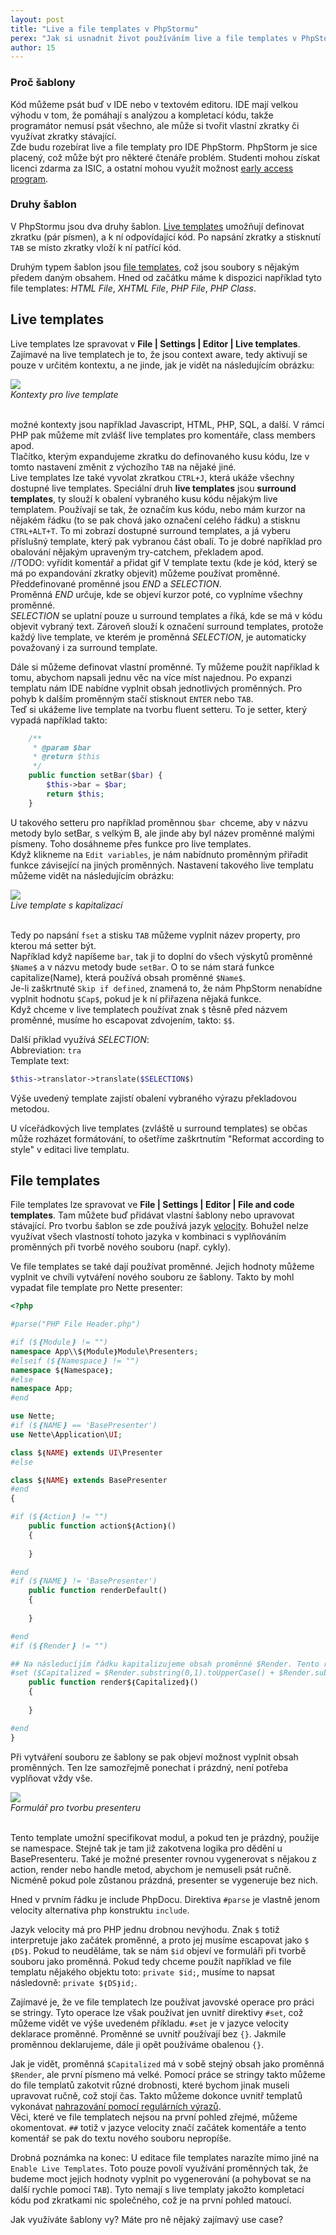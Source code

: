 ```yaml
---
layout: post
title: "Live a file templates v PhpStormu"
perex: "Jak si usnadnit život používáním live a file templates v PhpStormu"
author: 15
---
```


### Proč šablony

Kód můžeme psát buď v IDE nebo v textovém editoru. IDE mají velkou výhodu v tom, že pomáhají s analýzou a kompletací kódu, 
takže programátor nemusí psát všechno, ale může si tvořit vlastní zkratky či využívat zkratky stávající.  
Zde budu rozebírat live a file templaty pro IDE PhpStorm. PhpStorm je sice placený, což může být pro některé čtenáře problém.
Studenti mohou získat licenci zdarma za ISIC, a ostatní mohou využít možnost [early access program](https://confluence.jetbrains.com/display/PhpStorm/PhpStorm+Early+Access+Program).

### Druhy šablon

V PhpStormu jsou dva druhy šablon. [Live templates](https://www.jetbrains.com/help/phpstorm/2016.3/live-templates-2.html)
 umožňují definovat zkratku (pár písmen), a k ní odpovídající kód.
Po napsání zkratky a stisknutí `TAB` se místo zkratky vloží k ní patřící kód. 

Druhým typem šablon jsou [file templates](https://www.jetbrains.com/help/phpstorm/2016.3/file-and-code-templates.html), 
což jsou soubory s nějakým předem daným obsahem. 
Hned od začátku máme k dispozici například tyto file templates: *HTML File*, *XHTML File*, *PHP File*, *PHP Class*.

## Live templates

Live templates lze spravovat v **File | Settings | Editor | Live templates**. Zajímavé na live templatech je to, 
že jsou context aware, tedy aktivují se pouze v určitém kontextu, a ne jinde, jak je vidět na následujícím obrázku:

<div class="text-center">
    <img src="/assets/images/posts/2017/phpstorm/contexts.png">
    <br>
    <em>
        Kontexty pro live template
    </em>
</div>

<br>

možné kontexty jsou například Javascript, HTML, PHP, SQL, a další. V rámci PHP pak můžeme mít zvlášť live templates pro 
komentáře, class members apod.  
Tlačítko, kterým expandujeme zkratku do definovaného kusu kódu, lze v tomto nastavení změnit z výchozího `TAB` na nějaké jiné.  
Live templates lze také vyvolat zkratkou `CTRL+J`, která ukáže všechny dostupné live templates.
Speciální druh **live templates** jsou **surround templates**, ty slouží k obalení vybraného kusu kódu nějakým live templatem.
Používají se tak, že označím kus kódu, nebo mám kurzor na nějakém řádku (to se pak chová jako označení celého řádku) 
a stisknu `CTRL+ALT+T`. To mi zobrazí dostupné surround templates, a já vyberu příslušný template, který pak vybranou část obalí.
To je dobré například pro obalování nějakým upraveným try-catchem, překladem apod.  
//TODO: vyřídit komentář a přidat gif
V template textu (kde je kód, který se má po expandování zkratky objevit) můžeme používat proměnné.
Předdefinované proměnné jsou $END$ a $SELECTION$.  
Proměnná $END$ určuje, kde se objeví kurzor poté, co vyplníme všechny proměnné.  
$SELECTION$ se uplatní pouze u surround templates a říká, kde se má v kódu objevit vybraný text.
Zároveň slouží k označení surround templates, protože každý live template, ve kterém je proměnná $SELECTION$, 
je automaticky považovaný i za surround template.

Dále si můžeme definovat vlastní proměnné. Ty můžeme použít například k tomu, abychom napsali jednu věc na více míst 
najednou. Po expanzi templatu nám IDE nabídne vyplnit obsah jednotlivých proměnných. 
Pro pohyb k dalším proměnným stačí stisknout `ENTER` nebo `TAB`.  
Teď si ukážeme live template na tvorbu fluent setteru. To je setter, který vypadá například takto:

```php
	/**
	 * @param $bar
	 * @return $this
	 */
	public function setBar($bar) {
		$this->bar = $bar;
		return $this;
	}
```

U takového setteru pro například proměnnou `$bar `chceme, aby v názvu metody bylo setBar, s velkým B, ale jinde aby byl 
název proměnné malými písmeny. Toho dosáhneme přes funkce pro live templates.  
Když klikneme na `Edit variables`, je nám nabídnuto proměnným přiřadit funkce závisející na jiných proměnných.
Nastavení takového live templatu můžeme vidět na následujícím obrázku:

<div class="text-center">
    <img src="/assets/images/posts/2017/phpstorm/live-template.png">
    <br>
    <em>
        Live template s kapitalizací
    </em>
</div>

<br>

Tedy po napsání `fset` a stisku `TAB` můžeme vyplnit název property, pro kterou má setter být.  
Například když napíšeme `bar`, tak ji to doplní do všech výskytů proměnné `$Name$` a v názvu metody bude `setBar`. 
O to se nám stará funkce capitalize(Name), která používá obsah proměnné `$Name$`.  
Je-li zaškrtnuté `Skip if defined`, znamená to, že nám PhpStorm nenabídne vyplnit hodnotu `$Cap$`, pokud je k ní přiřazena nějaká funkce.  
Když chceme v live templatech používat znak `$` těsně před názvem proměnné, musíme ho escapovat zdvojením, takto: `$$`.

Další příklad využívá $SELECTION$:  
Abbreviation: `tra`  
Template text:
```php
$this->translator->translate($SELECTION$)
```
Výše uvedený template zajistí obalení vybraného výrazu překladovou metodou.

U víceřádkových live templates (zvláště u surround templates) se občas může rozházet formátování, 
to ošetříme zaškrtnutím "Reformat according to style" v editaci live templatu.


## File templates

File templates lze spravovat ve **File | Settings | Editor | File and code templates**. Tam můžete buď přidávat 
vlastní šablony nebo upravovat stávající. Pro tvorbu šablon se zde používá jazyk [velocity](http://velocity.apache.org/).
Bohužel nelze využívat všech vlastností tohoto jazyka v kombinaci s vyplňováním proměnných při tvorbě nového souboru (např. cykly).

Ve file templates se také dají používat proměnné. Jejich hodnoty můžeme vyplnit ve chvíli vytváření nového souboru ze šablony.
Takto by mohl vypadat file template pro Nette presenter:

```php
<?php

#parse("PHP File Header.php")

#if ($❴Module❵ != "")
namespace App\\$❴Module❵Module\Presenters;
#elseif ($❴Namespace❵ != "")
namespace $❴Namespace❵;
#else
namespace App;
#end

use Nette;
#if ($❴NAME❵ == 'BasePresenter')
use Nette\Application\UI;

class $❴NAME❵ extends UI\Presenter
#else

class $❴NAME❵ extends BasePresenter
#end
{

#if ($❴Action❵ != "")
	public function action$❴Action❵()
	{
		
	}

#end
#if ($❴NAME❵ != 'BasePresenter')
	public function renderDefault()
	{
		
	}

#end
#if ($❴Render❵ != "")

## Na následucíjím řádku kapitalizujeme obsah proměnné $Render. Tento řádek je pouze komentář.
#set ($Capitalized = $Render.substring(0,1).toUpperCase() + $Render.substring(1))
	public function render$❴Capitalized❵()
	{
		
	}

#end
}

```

Při vytváření souboru ze šablony se pak objeví možnost vyplnit obsah proměnných.
Ten lze samozřejmě ponechat i prázdný, není potřeba vyplňovat vždy vše.

<div class="text-center">
    <img src="/assets/images/posts/2017/phpstorm/presenter.png">
    <br>
    <em>
        Formulář pro tvorbu presenteru
    </em>
</div>

<br>

Tento template umožní specifikovat modul, a pokud ten je prázdný, použije se namespace. 
Stejně tak je tam již zakotvena logika pro dědění u BasePresenteru.
Také je možné presenter rovnou vygenerovat s nějakou z action, render nebo handle metod, abychom je nemuseli psát ručně. 
Nicméně pokud pole zůstanou prázdná, presenter se vygeneruje bez nich.

Hned v prvním řádku je include PhpDocu. Direktiva `#parse` je vlastně jenom velocity alternativa php konstruktu `include`. 

Jazyk velocity má pro PHP jednu drobnou nevýhodu. Znak `$` totiž interpretuje jako začátek proměnné, a proto jej musíme 
escapovat jako `$❴DS❵`. Pokud to neuděláme, tak se nám `$id` objeví ve formuláři při tvorbě souboru jako proměnná.
Pokud tedy chceme použít například ve file templatu nějakého objektu toto: `private $id;`, musíme to napsat následovně: 
`private $❴DS❵id;`.

Zajímavé je, že ve file templatech lze používat javovské operace pro práci se stringy.
Tyto operace lze však používat jen uvnitř direktivy `#set`, což můžeme vidět ve výše uvedeném příkladu. 
`#set` je v jazyce velocity deklarace proměnné. Proměnné se uvnitř používají bez `{}`. 
Jakmile proměnnou deklarujeme, dále ji opět používáme obalenou `{}`.  

Jak je vidět, proměnná `$Capitalized` má v sobě stejný obsah jako proměnná `$Render`, ale první písmeno má velké. 
Pomocí práce se stringy takto můžeme do file templatů zakotvit různé drobnosti, které bychom jinak museli upravovat ručně, 
což stojí čas.
Takto můžeme dokonce uvnitř templatů vykonávat [nahrazování pomocí regulárních výrazů](https://intellij-support.jetbrains.com/hc/en-us/community/posts/206816669-How-to-use-Live-Templates-functions-in-File-Templates-).  
Věci, které ve file templatech nejsou na první pohled zřejmé, můžeme okomentovat. 
`##` totiž v jazyce velocity značí začátek komentáře a tento komentář se pak do textu nového souboru nepropíše.

Drobná poznámka na konec: 
U editace file templates narazíte mimo jiné na `Enable Live Templates`. Toto pouze povolí využívání proměnných tak, 
že budeme moct jejich hodnoty vyplnit po vygenerování (a pohybovat se na další rychle pomocí `TAB`). 
Tyto nemají s live templaty jakožto kompletací kódu pod zkratkami nic společného, což je na první pohled matoucí.

Jak využíváte šablony vy? Máte pro ně nějaký zajímavý use case?
